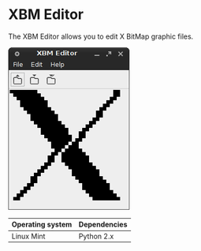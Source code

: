 # XBM Editor

The XBM Editor allows you to edit X BitMap graphic files.

!["Screenshot of the XBM Editor"](https://github.com/ikem-krueger/xbm-editor/blob/master/Screenshots/xbm-editor.png)

| Operating system | Dependencies        |
| ---------------- | ------------------- |
| Linux Mint       | Python 2.x          |
